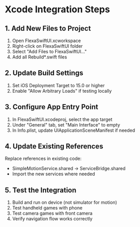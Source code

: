 # Xcode Integration Steps

## 1. Add New Files to Project
1. Open FlexaSwiftUI.xcworkspace
2. Right-click on FlexaSwiftUI folder
3. Select "Add Files to FlexaSwiftUI..."
4. Add all Rebuild*.swift files

## 2. Update Build Settings
1. Set iOS Deployment Target to 15.0 or higher
2. Enable "Allow Arbitrary Loads" if testing locally

## 3. Configure App Entry Point
1. In FlexaSwiftUI.xcodeproj, select the app target
2. Under "General" tab, set "Main Interface" to empty
3. In Info.plist, update UIApplicationSceneManifest if needed

## 4. Update Existing References
Replace references in existing code:
- SimpleMotionService.shared -> ServiceBridge.shared
- Import the new services where needed

## 5. Test the Integration
1. Build and run on device (not simulator for motion)
2. Test handheld games with phone
3. Test camera games with front camera
4. Verify navigation flow works correctly

